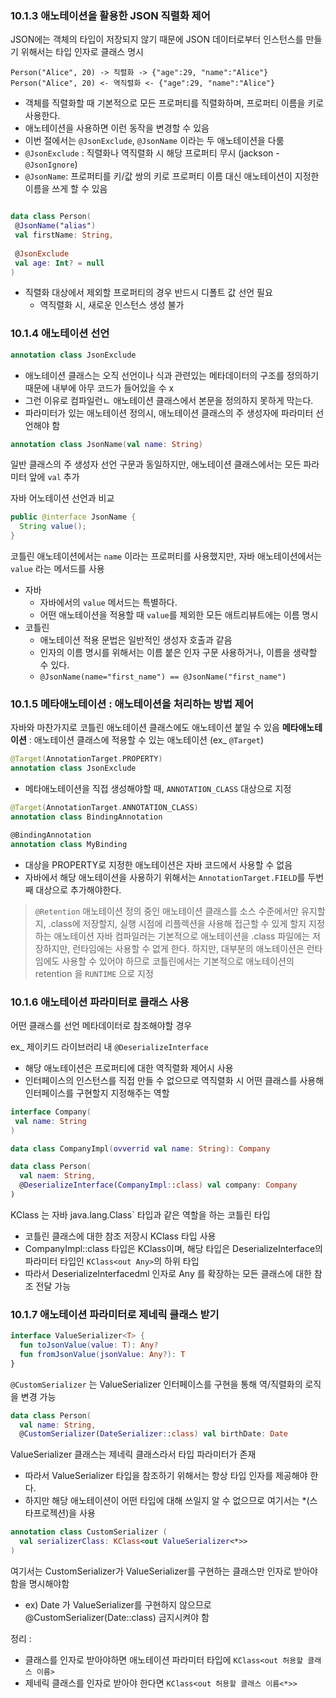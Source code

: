 
### 10.1.3 애노테이션을 활용한 JSON 직렬화 제어 

JSON에는 객체의 타입이 저장되지 않기 때문에 JSON 데이터로부터 인스턴스를 만들기 위해서는 타입 인자로 클래스 명시 

`Person("Alice", 20) -> 직렬화 -> {"age":29, "name":"Alice"}`
`Person("Alice", 20) <- 역직렬화 <- {"age":29, "name":"Alice"}`

- 객체를 직렬화할 때 기본적으로 모든 프로퍼티를 직렬화하며, 프로퍼티 이름을 키로 사용한다. 
- 애노테이션을 사용하면 이런 동작을 변경할 수 있음
- 이번 절에서는 `@JsonExclude`, `@JsonName` 이라는 두 애노테이션을 다룸 
- `@JsonExclude` : 직렬화나 역직렬화 시 해당 프로퍼티 무시 (jackson - `@JsonIgnore`)
- `@JsonName`: 프로퍼티를 키/값 쌍의 키로 프로퍼티 이름 대신 애노테이션이 지정한 이름을 쓰게 할 수 있음 
 
 ```kotlin 

data class Person(
  @JsonName("alias")
  val firstName: String, 
  
  @JsonExclude
  val age: Int? = null
)
```
- 직렬화 대상에서 제외할 프로퍼티의 경우 반드시 디폴트 값 선언 필요 
  - 역직렬화 시, 새로운 인스턴스 생성 불가 

### 10.1.4 애노테이션 선언 

```kotlin
annotation class JsonExclude
```

- 애노테이션 클래스는 오직 선언이나 식과 관련있는 메타데이터의 구조를 정의하기 때문에 내부에 아무 코드가 들어있을 수 x 
- 그런 이유로 컴파일런ㄴ 애노테이션 클래스에서 본문을 정의하지 못하게 막는다. 
- 파라미터가 있는 애노테이션 정의시, 애노테이션 클래스의 주 생성자에 파라미터 선언해야 함 
```kotlin
annotation class JsonName(val name: String)
```

일반 클래스의 주 생성자 선언 구문과 동일하지만, 애노테이션 클래스에서는 모든 파라미터 앞에 `val` 추가 

자바 어노테이션 선언과 비교 
```java 
public @interface JsonName {
  String value();
}
```

코틀린 애노테이션에서는 `name` 이라는 프로퍼티를 사용했지만, 자바 애노테이션에서는 `value` 라는 메서드를 사용 
- 자바
	- 자바에서의 `value` 메서드는 특별하다. 
	- 어떤 애노테이션을 적용할 때 `value`를 제외한 모든 애트리뷰트에는 이름 명시 
- 코틀린 
  - 애노테이션 적용 문법은 일반적인 생성자 호출과 같음 
  - 인자의 이름 명시를 위해서는 이름 붙은 인자 구문 사용하거나, 이름을 생략할 수 있다. 
  - `@JsonName(name="first_name") == @JsonName("first_name")` 

### 10.1.5 메타애노테이션 : 애노테이션을 처리하는 방법 제어 
자바와 마찬가지로 코틀린 애노테이션 클래스에도 애노테이션 붙일 수 있음 
**메타애노테이션** : 애노테이션 클래스에 적용할 수 있는 애노테이션 (ex_ `@Target`)

```kotlin
@Target(AnnotationTarget.PROPERTY)
annotation class JsonExclude
```

- 메타애노테이션을 직접 생성해야할 때, `ANNOTATION_CLASS` 대상으로 지정 
```kotlin
@Target(AnnotationTarget.ANNOTATION_CLASS)
annotation class BindingAnnotation

@BindingAnnotation
annotation class MyBinding
```
- 대상을 PROPERTY로 지정한 애노테이션은 자바 코드에서 사용할 수 없음
- 자바에서 해당 애노테이션을 사용하기 위해서는 `AnnotationTarget.FIELD`를 두번째 대상으로 추가해야한다. 

> `@Retention` 애노테이션
> 정의 중인 애노테이션 클래스를 소스 수준에서만 유지할지, .class에 저장할지, 실행 시점에 리플렉션을 사용해 접근할 수 있게 할지 지정하는 애노테이션 
> 자바 컴파일러는 기본적으로 애노테이션을 .class 파일에는 저장하지만, 런타임에는 사용할 수 없게 한다.
> 하지만, 대부분의 애노테이션은 런타임에도 사용할 수 있어야 하므로 코틀린에서는 기본적으로 애노테이션의 retention 을 `RUNTIME` 으로 지정 

### 10.1.6 애노테이션 파라미터로 클래스 사용

어떤 클래스를 선언 메타데이터로 참조해야할 경우 

ex_ 제이키드 라이브러리 내 `@DeserializeInterface`
- 해당 애노테이션은 프로퍼티에 대한 역직렬화 제어시 사용 
- 인터페이스의 인스턴스를 직접 만들 수 없으므로 역직렬화 시 어떤 클래스를 사용해 인터페이스를 구현할지 지정해주는 역할 

```kotlin
interface Company(
 val name: String 
) 

data class CompanyImpl(ovverrid val name: String): Company 

data class Person(
  val naem: String, 
  @DeserializeInterface(CompanyImpl::class) val company: Company
)
```

KClass 는 자바 java.lang.Class` 타입과 같은 역할을 하는 코틀린 타입 
- 코틀린 클래스에 대한 참조 저장시 KClass 타입 사용 
- CompanyImpl::class 타입은 KClass<CompanyImpl>이며, 해당 타입은 DeserializeInterface의 파라미터 타입인 `KClass<out Any>`의 하위 타입 
- 따라서 DeserializeInterfacedml 인자로 Any 를 확장하는 모든 클래스에 대한 참조 전달 가능 

### 10.1.7 애노테이션 파라미터로 제네릭 클래스 받기 
```kotlin
interface ValueSerializer<T> {
  fun toJsonValue(value: T): Any? 
  fun fromJsonValue(jsonValue: Any?): T
}
```
`@CustomSerializer` 는 ValueSerializer 인터페이스를 구현을 통해 역/직렬화의 로직을 변경 가능 

```kotlin
data class Person(
  val name: String, 
  @CustomSerializer(DateSerializer::class) val birthDate: Date 
```

ValueSerializer 클래스는 제네릭 클래스라서 타입 파라미터가 존재 
- 따라서 ValueSerializer 타입을 참조하기 위해서는 항상 타입 인자를 제공해야 한다. 
- 하지만 해당 애노테이션이 어떤 타입에 대해 쓰일지 알 수 없으므로 여기서는 *(스타프로젝션)을 사용

```kotlin
annotation class CustomSerializer (
  val serializerClass: KClass<out ValueSerializer<*>>
)
```
여기서는 CustomSerializer가 ValueSerializer를 구현하는 클래스만 인자로 받아야함을 명시해야함 
- ex) Date 가 ValueSerializer를 구현하지 않으므로 @CustomSerializer(Date::class) 금지시켜야 함 

정리 : 
- 클래스를 인자로 받아야하면 애노테이션 파라미터 타입에 `KClass<out 허용할 클래스 이름>`
- 제네릭 클래스를 인자로 받아야 한다면 `KClass<out 허용할 클래스 이름<*>>` 
